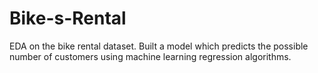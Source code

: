 # Bike-s-Rental
EDA on the bike rental dataset.
Built a model which predicts the possible number of customers using machine learning regression algorithms.
